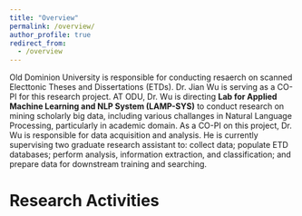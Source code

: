```yaml
---
title: "Overview"
permalink: /overview/
author_profile: true
redirect_from: 
  - /overview
---
```


Old Dominion University is responsible for conducting resaerch on scanned Electtonic Theses and Dissertations (ETDs). Dr. Jian Wu is serving as a CO-PI for this research project. AT ODU, Dr. Wu is directing **Lab for Applied Machine Learning and NLP System (LAMP-SYS)** to conduct research on mining scholarly big data, including various challanges in Natural Language Processing, particularly in academic domain. As a CO-PI on this project, Dr. Wu is responsible for data acquisition and analysis. He is currently supervising two graduate research assistant to: collect data; populate ETD databases; perform analysis, information extraction, and classification; and prepare data for downstream training and searching.

Research Activities
======
